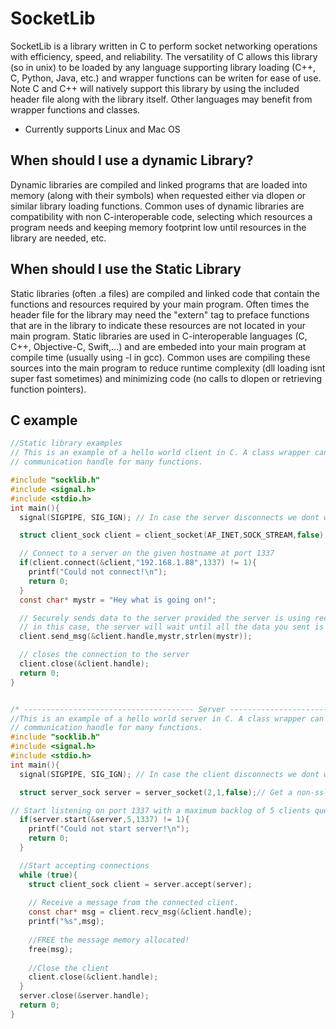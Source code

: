 # SocketLib
SocketLib is a library written in C to perform socket networking operations with efficiency, speed, and reliability.
The versatility of C allows this library (so in unix) to be loaded by any language supporting library loading (C++, C, Python, Java, etc.) and wrapper functions can be writen for ease of use.
Note C and C++ will natively support this library by using the included header file along with the library itself. Other languages may benefit from wrapper functions and classes.
- Currently supports Linux and Mac OS
## When should I use a dynamic Library?
Dynamic libraries are compiled and linked programs that are loaded into memory (along with their symbols) when requested either via dlopen or similar library loading functions. Common uses of dynamic libraries are compatibility with non C-interoperable code, selecting which resources a program needs and keeping memory footprint low until resources in the library are needed, etc.
## When should I use the Static Library
Static libraries (often .a files) are compiled and linked code that contain the functions and resources required by your main program. Often times the header file for the library may need the "extern" tag to preface functions that are in the library to indicate these resources are not located in your main program. Static libraries are used in C-interoperable languages (C, C++, Objective-C, Swift,...) and are embeded into your main program at compile time (usually using -l<frameworkname> in gcc). Common uses are compiling these sources into the main program to reduce runtime complexity (dll loading isnt super fast sometimes) and minimizing code (no calls to dlopen or retrieving function pointers).

## C example
```c
//Static library examples
// This is an example of a hello world client in C. A class wrapper can be written in C++ to avoid passing the struct and its
// communication handle for many functions.

#include "socklib.h"
#include <signal.h>
#include <stdio.h>
int main(){
  signal(SIGPIPE, SIG_IGN); // In case the server disconnects we dont want to fault on a broken pipe.

  struct client_sock client = client_socket(AF_INET,SOCK_STREAM,false); // Get a non-ssl client.

  // Connect to a server on the given hostname at port 1337
  if(client.connect(&client,"192.168.1.88",1337) != 1){
    printf("Could not connect!\n");
    return 0;
  } 
  const char* mystr = "Hey what is going on!";

  // Securely sends data to the server provided the server is using recv_msg.
  // in this case, the server will wait until all the data you sent is received before moving on.
  client.send_msg(&client.handle,mystr,strlen(mystr)); 

  // closes the connection to the server
  client.close(&client.handle);
  return 0;
}


/* -------------------------------------- Server ---------------------------------------------*/
//This is an example of a hello world server in C. A class wrapper can be written in C++ to avoid passing the struct and its
// communication handle for many functions.
#include "socklib.h"
#include <signal.h>
#include <stdio.h>
int main(){
  signal(SIGPIPE, SIG_IGN); // In case the client disconnects we dont want to fault on a broken pipe.

  struct server_sock server = server_socket(2,1,false);// Get a non-ssl server.

// Start listening on port 1337 with a maximum backlog of 5 clients queued for connection
  if(server.start(&server,5,1337) != 1){
    printf("Could not start server!\n");
    return 0;
  }

  //Start accepting connections
  while (true){
    struct client_sock client = server.accept(server);
  
    // Receive a message from the connected client.
    const char* msg = client.recv_msg(&client.handle);
    printf("%s",msg);
  
    //FREE the message memory allocated!
    free(msg);
  
    //Close the client
    client.close(&client.handle);
  }
  server.close(&server.handle);
  return 0;
}
```
